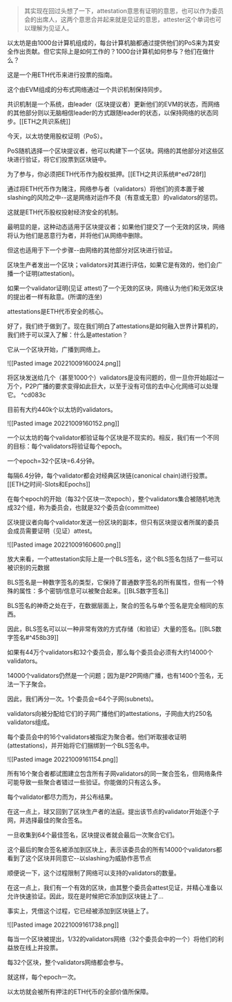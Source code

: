 
> 其实现在回过头想了一下，attestation意思有证明的意思，也可以作为委员会的出席人，这两个意思合并起来就是见证的意思，attester这个单词也可以理解为见证人。

以太坊是由1000台计算机组成的，每台计算机脑都通过提供他们的PoS来为其安全作出贡献。但它实际上是如何工作的？1000台计算机如何参与？他们在做什么？

这是一个用ETH代币来进行投票的指南。

这个由EVM组成的分布式网络通过一个共识机制保持同步。

共识机制是一个系统，由leader（区块提议者）更新他们的EVM的状态，而网络的其他部分则以无脑相信leader的方式跟随leader的状态，以保持网络的状态同步。[[ETH之共识系统]]

今天，以太坊使用股权证明（PoS）。

PoS随机选择一个区块提议者，他可以构建下一个区块。网络的其他部分对这些区块进行验证，将它们投票到区块链中。

为了参与，你必须把ETH代币作为股权抵押。[[ETH之共识系统#^ed728f]]

通过将ETH代币作为赌注，网络参与者（validators）将他们的资本置于被slashing的风险之中--这是网络对运作不良（有意或无意）的validators的惩罚。

这就是ETH代币股权投射经济安全的机制。

最明显的是，这种动态适用于区块提议者；如果他们提交了一个无效的区块，网络将认为他们是恶意行为者，并将他们从网络中删除。

但这也适用于下一个步骤--由网络的其他部分对区块进行验证。

区块生产者发出一个区块；validators对其进行评估，如果它是有效的，他们会广播一个证明(attestation)。

如果一个validator证明(见证 attest)了一个无效的区块，网络认为他们和无效区块的提出者一样有敌意。(所谓的连坐)

attestations是ETH代币安全的核心。

好了，我们终于做到了。现在我们明白了attestations是如何融入世界计算机的，我们终于可以深入了解：什么是attestation？

它从一个区块开始，广播到网络上。

![[Pasted image 20221009160024.png]]

将区块发送给几个（甚至1000个）validators是没有问题的，但一旦你开始超过一万个，P2P广播的要求变得如此巨大，以至于没有可信的去中心化网络可以处理它。 ^cd083c

目前有大约440k个以太坊的validators。

![[Pasted image 20221009160152.png]]

一个以太坊的每个validator都验证每个区块是不现实的。相反，我们有一个不同的目标：每个validators将验证每个epoch。

一个epoch=32个区块=6.4分钟。

每隔6.4分钟，每个validator都会对经典区块链(canonical chain)进行投票。[[ETH之时间-Slots和Epochs]]

在每个epoch的开始（每32个区块一次epoch），整个validators集合被随机地洗成32个组，称为委员会，也就是32个委员会(committee)

区块提议者向每个validator发送一份区块的副本，但只有区块提议者所属的委员会成员需要证明（见证）attest。

![[Pasted image 20221009160600.png]]

放大来看，一个attestation实际上是一个BLS签名，这个BLS签名包括了一些可以被识别的元数据

BLS签名是一种数字签名的类型，它保持了普通数字签名的所有属性，但有一个特殊的属性：多个密钥/信息可以被聚合起来。[[BLS数字签名]]

BLS签名的神奇之处在于，在数据层面上，聚合的签名与单个签名是完全相同的东西。

因此，BLS签名可以以一种非常有效的方式存储（和验证）大量的签名。[[BLS数字签名#^458b39]]

如果有44万个validators和32个委员会，那么每个委员会必须有大约14000个validators。

14000个validators仍然是一个问题；因为是P2P网络广播，也有1400个签名，无法一下子聚合。

因此，我们再分一次。1个委员会=64个子网(subnets)。

 validators向被分配给它们的子网广播他们的attestations，子网由大约250名validators组成。

每个委员会中的16个validators被指定为聚合者。他们听取接收证明(attestations)，并开始将它们捆绑到一个BLS签名中。

![[Pasted image 20221009161154.png]]

所有16个聚合者都试图建立包含所有子网validators的同一聚合签名，但网络条件可能导致一些聚合者错过一些验证。你能做的只有这么多。

每个validator都尽力而为，并公布结果。

在这一点上，球又回到了区块生产者的法庭。提出该节点的validator开始逐个子网，并选择最佳的聚合签名。

一旦收集到64个最佳签名，区块提议者就会最后一次聚合它们。

这个最后的聚合签名被添加到区块上，表示该委员会的所有14000个validators都看到了这个区块并同意它--以slashing为威胁作恶节点

顺便说一下，这个过程限制了网络可以支持的validators的数量。

在这一点上，我们有一个有效的区块，由其整个委员会attest见证，并精心准备以允许快速验证。因此，现在是时候把它添加到区块链上了...

事实上，凭借这个过程，它已经被添加到区块链上了。

![[Pasted image 20221009161738.png]]

每当一个区块被提出，1/32的validators网络（32个委员会中的一个）将他们的利益放在线上并投票。

每32个区块，整个validators网络都会参与。

就这样，每个epoch一次。

以太坊就会被所有押注的ETH代币的全部价值所保障。


